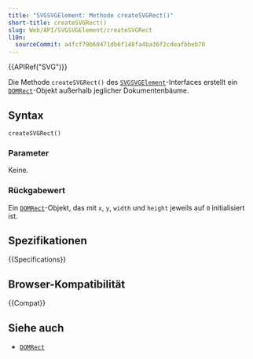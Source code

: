 ```yaml
---
title: "SVGSVGElement: Methode createSVGRect()"
short-title: createSVGRect()
slug: Web/API/SVGSVGElement/createSVGRect
l10n:
  sourceCommit: a4fcf79b60471db6f148fa4ba36f2cdeafbbeb70
---
```


{{APIRef("SVG")}}

Die Methode `createSVGRect()` des [`SVGSVGElement`](/de/docs/Web/API/SVGSVGElement)-Interfaces erstellt ein [`DOMRect`](/de/docs/Web/API/DOMRect)-Objekt außerhalb jeglicher Dokumentenbäume.

## Syntax

```js-nolint
createSVGRect()
```

### Parameter

Keine.

### Rückgabewert

Ein [`DOMRect`](/de/docs/Web/API/DOMRect)-Objekt, das mit `x`, `y`, `width` und `height` jeweils auf `0` initialisiert ist.

## Spezifikationen

{{Specifications}}

## Browser-Kompatibilität

{{Compat}}

## Siehe auch

- [`DOMRect`](/de/docs/Web/API/DOMRect)
